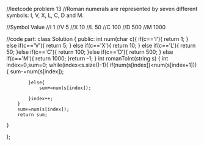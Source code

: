 //leetcode problem 13
//Roman numerals are represented by seven different symbols: I, V, X, L, C, D and M.

//Symbol       Value
//I             1
//V             5
//X             10
//L             50
//C             100
//D             500
//M             1000

//code part:
class Solution {
public:
int num(char c){
    if(c=='I'){
        return 1;
    }
    else if(c=='V'){
        return 5;
    }
    else if(c=='X'){
        return 10;
    }
    else if(c=='L'){
        return 50;
    }else if(c=='C'){
        return 100;
    }else if(c=='D'){
        return 500;
    }
    else if(c=='M'){
        return 1000;
    }return -1;
}
    int romanToInt(string s) {
        int index=0,sum=0;
        while(index<s.size()-1){
            if(num(s[index])<num(s[index+1])){
                sum-=num(s[index]);
                
            }else{
                sum+=num(s[index]);
                
            }index++;
        }
        sum+=num(s[index]);
        return sum;
        
    }
};
